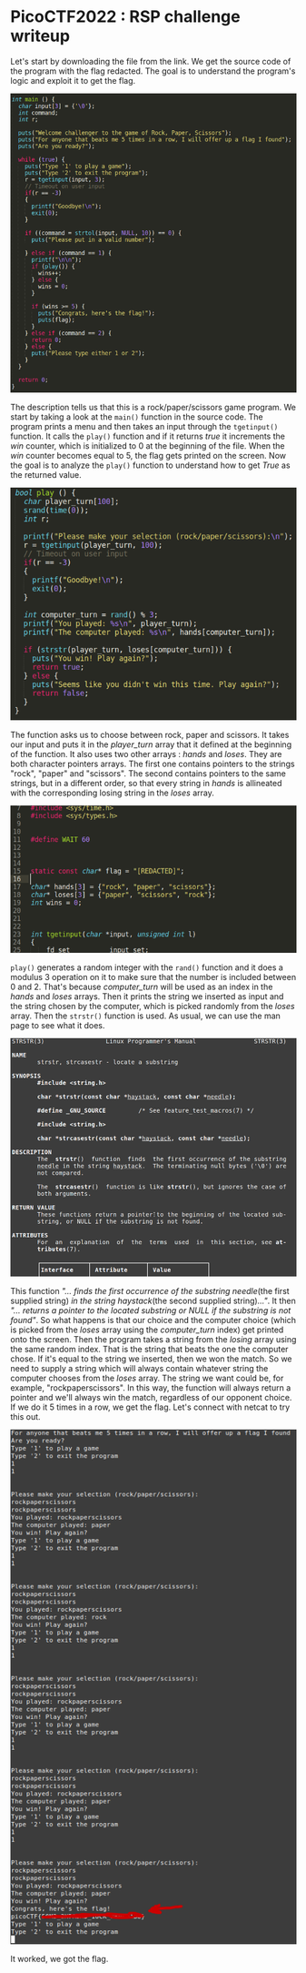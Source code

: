 # PicoCTF2022 : RSP challenge writeup

Let's start by downloading the file from the link. We get the source code of the program with the flag redacted. The goal is to understand the program's logic and exploit it to get the flag.

![image](images/main.png) 

The description tells us that this is a rock/paper/scissors game program. We start by taking a look at the `main()` function in the source code. The program prints a menu and then takes an input through the `tgetinput()` function. It calls the `play()` function and if it returns *true* it increments the *win* counter, which is initialized to 0 at the beginning of the file. When the *win* counter becomes equal to 5, the flag gets printed on the screen. Now the goal is to analyze the `play()` function to understand how to get *True* as the returned value.

![image](images/play.png)

The function asks us to choose between rock, paper and scissors. It takes our input and puts it in the *player_turn* array that it defined at the beginning of the function. It also uses two other arrays : *hands* and *loses*. They are both character pointers arrays. The first one contains pointers to the strings "rock", "paper" and "scissors". The second contains pointers to the same strings, but in a different order, so that every string in *hands* is allineated with the corresponding losing string in the *loses* array.

![image](images/hands_loses.png)

`play()` generates a random integer with the `rand()` function and it does a modulus 3 operation on it to make sure that the number is included between 0 and 2. That's because *computer_turn* will be used as an index in the *hands* and *loses* arrays. Then it prints the string we inserted as input and the string chosen by the computer, which is picked randomly from the *loses* array. Then the `strstr()` function is used. As usual, we can use the man page to see what it does.

![image](images/strstr_man.png)

This function *"... finds the first occurrence of the substring needle*(the first supplied string) *in the string haystack*(the second supplied string)*..."*. It then *"... returns a pointer to the located substring or NULL if the substring is not found"*. So what happens is that our choice and the computer choice (which is picked from the *loses* array using the *computer_turn* index) get printed onto the screen. Then the program takes a string from the *losing* array using the same random index. That is the string that beats the one the computer chose. If it's equal to the string we inserted, then we won the match. So we need to supply a string which will always contain whatever string the computer chooses from the *loses* array. The string we want could be, for example, "rockpaperscissors". In this way, the function will always return a pointer and we'll always win the match, regardless of our opponent choice. If we do it 5 times in a row, we get the flag. Let's connect with netcat to try this out.

![image](images/flag.png)

It worked, we got the flag. 

